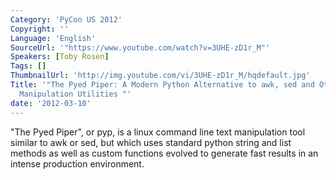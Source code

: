 ```yaml
---
Category: 'PyCon US 2012'
Copyright: ''
Language: 'English'
SourceUrl: '"https://www.youtube.com/watch?v=3UHE-zD1r_M"'
Speakers: [Toby Rosen]
Tags: []
ThumbnailUrl: 'http://img.youtube.com/vi/3UHE-zD1r_M/hqdefault.jpg'
Title: '"The Pyed Piper: A Modern Python Alternative to awk, sed and Other Unix Text
  Manipulation Utilities "'
date: '2012-03-10'
---
```

"The Pyed Piper", or pyp, is a linux command line text manipulation tool
similar to awk or sed, but which uses standard python string and list methods
as well as custom functions evolved to generate fast results in an intense
production environment.

